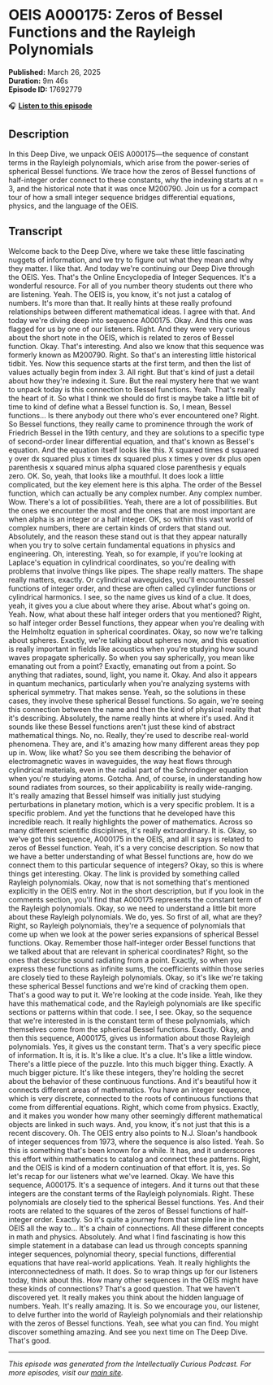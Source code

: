 # OEIS A000175: Zeros of Bessel Functions and the Rayleigh Polynomials

**Published:** March 26, 2025  
**Duration:** 9m 46s  
**Episode ID:** 17692779

🎧 **[Listen to this episode](https://intellectuallycurious.buzzsprout.com/2529712/episodes/17692779-oeis-a000175-zeros-of-bessel-functions-and-the-rayleigh-polynomials)**

## Description

In this Deep Dive, we unpack OEIS A000175—the sequence of constant terms in the Rayleigh polynomials, which arise from the power-series of spherical Bessel functions. We trace how the zeros of Bessel functions of half-integer order connect to these constants, why the indexing starts at n = 3, and the historical note that it was once M200790. Join us for a compact tour of how a small integer sequence bridges differential equations, physics, and the language of the OEIS.

## Transcript

Welcome back to the Deep Dive, where we take these little fascinating nuggets of information, and we try to figure out what they mean and why they matter. I like that. And today we're continuing our Deep Dive through the OEIS. Yes. That's the Online Encyclopedia of Integer Sequences. It's a wonderful resource. For all of you number theory students out there who are listening. Yeah. The OEIS is, you know, it's not just a catalog of numbers. It's more than that. It really hints at these really profound relationships between different mathematical ideas. I agree with that. And today we're diving deep into sequence A000175. Okay. And this one was flagged for us by one of our listeners. Right. And they were very curious about the short note in the OEIS, which is related to zeros of Bessel function. Okay. That's interesting. And also we know that this sequence was formerly known as M200790. Right. So that's an interesting little historical tidbit. Yes. Now this sequence starts at the first term, and then the list of values actually begin from index 3. All right. But that's kind of just a detail about how they're indexing it. Sure. But the real mystery here that we want to unpack today is this connection to Bessel functions. Yeah. That's really the heart of it. So what I think we should do first is maybe take a little bit of time to kind of define what a Bessel function is. So, I mean, Bessel functions... Is there anybody out there who's ever encountered one? Right. So Bessel functions, they really came to prominence through the work of Friedrich Bessel in the 19th century, and they are solutions to a specific type of second-order linear differential equation, and that's known as Bessel's equation. And the equation itself looks like this. X squared times d squared y over dx squared plus x times dx squared plus x times y over dx plus open parenthesis x squared minus alpha squared close parenthesis y equals zero. OK. So, yeah, that looks like a mouthful. It does look a little complicated, but the key element here is this alpha. The order of the Bessel function, which can actually be any complex number. Any complex number. Wow. There's a lot of possibilities. Yeah, there are a lot of possibilities. But the ones we encounter the most and the ones that are most important are when alpha is an integer or a half integer. OK, so within this vast world of complex numbers, there are certain kinds of orders that stand out. Absolutely, and the reason these stand out is that they appear naturally when you try to solve certain fundamental equations in physics and engineering. Oh, interesting. Yeah, so for example, if you're looking at Laplace's equation in cylindrical coordinates, so you're dealing with problems that involve things like pipes. The shape really matters. The shape really matters, exactly. Or cylindrical waveguides, you'll encounter Bessel functions of integer order, and these are often called cylinder functions or cylindrical harmonics. I see, so the name gives us kind of a clue. It does, yeah, it gives you a clue about where they arise. About what's going on. Yeah. Now, what about these half integer orders that you mentioned? Right, so half integer order Bessel functions, they appear when you're dealing with the Helmholtz equation in spherical coordinates. Okay, so now we're talking about spheres. Exactly, we're talking about spheres now, and this equation is really important in fields like acoustics when you're studying how sound waves propagate spherically. So when you say spherically, you mean like emanating out from a point? Exactly, emanating out from a point. So anything that radiates, sound, light, you name it. Okay. And also it appears in quantum mechanics, particularly when you're analyzing systems with spherical symmetry. That makes sense. Yeah, so the solutions in these cases, they involve these spherical Bessel functions. So again, we're seeing this connection between the name and then the kind of physical reality that it's describing. Absolutely, the name really hints at where it's used. And it sounds like these Bessel functions aren't just these kind of abstract mathematical things. No, no. Really, they're used to describe real-world phenomena. They are, and it's amazing how many different areas they pop up in. Wow, like what? So you see them describing the behavior of electromagnetic waves in waveguides, the way heat flows through cylindrical materials, even in the radial part of the Schrodinger equation when you're studying atoms. Gotcha. And, of course, in understanding how sound radiates from sources, so their applicability is really wide-ranging. It's really amazing that Bessel himself was initially just studying perturbations in planetary motion, which is a very specific problem. It is a specific problem. And yet the functions that he developed have this incredible reach. It really highlights the power of mathematics. Across so many different scientific disciplines, it's really extraordinary. It is. Okay, so we've got this sequence, A000175 in the OEIS, and all it says is related to zeros of Bessel function. Yeah, it's a very concise description. So now that we have a better understanding of what Bessel functions are, how do we connect them to this particular sequence of integers? Okay, so this is where things get interesting. Okay. The link is provided by something called Rayleigh polynomials. Okay, now that is not something that's mentioned explicitly in the OEIS entry. Not in the short description, but if you look in the comments section, you'll find that A000175 represents the constant term of the Rayleigh polynomials. Okay, so we need to understand a little bit more about these Rayleigh polynomials. We do, yes. So first of all, what are they? Right, so Rayleigh polynomials, they're a sequence of polynomials that come up when we look at the power series expansions of spherical Bessel functions. Okay. Remember those half-integer order Bessel functions that we talked about that are relevant in spherical coordinates? Right, so the ones that describe sound radiating from a point. Exactly, so when you express these functions as infinite sums, the coefficients within those series are closely tied to these Rayleigh polynomials. Okay, so it's like we're taking these spherical Bessel functions and we're kind of cracking them open. That's a good way to put it. We're looking at the code inside. Yeah, like they have this mathematical code, and the Rayleigh polynomials are like specific sections or patterns within that code. I see, I see. Okay, so the sequence that we're interested in is the constant term of these polynomials, which themselves come from the spherical Bessel functions. Exactly. Okay, and then this sequence, A000175, gives us information about those Rayleigh polynomials. Yes, it gives us the constant term. That's a very specific piece of information. It is, it is. It's like a clue. It's a clue. It's like a little window. There's a little piece of the puzzle. Into this much bigger thing. Exactly. A much bigger picture. It's like these integers, they're holding the secret about the behavior of these continuous functions. And it's beautiful how it connects different areas of mathematics. You have an integer sequence, which is very discrete, connected to the roots of continuous functions that come from differential equations. Right, which come from physics. Exactly, and it makes you wonder how many other seemingly different mathematical objects are linked in such ways. And, you know, it's not just that this is a recent discovery. Oh. The OEIS entry also points to N.J. Sloan's handbook of integer sequences from 1973, where the sequence is also listed. Yeah. So this is something that's been known for a while. It has, and it underscores this effort within mathematics to catalog and connect these patterns. Right, and the OEIS is kind of a modern continuation of that effort. It is, yes. So let's recap for our listeners what we've learned. Okay. We have this sequence, A000175. It's a sequence of integers. And it turns out that these integers are the constant terms of the Rayleigh polynomials. Right. These polynomials are closely tied to the spherical Bessel functions. Yes. And their roots are related to the squares of the zeros of Bessel functions of half-integer order. Exactly. So it's quite a journey from that simple line in the OEIS all the way to... It's a chain of connections. All these different concepts in math and physics. Absolutely. And what I find fascinating is how this simple statement in a database can lead us through concepts spanning integer sequences, polynomial theory, special functions, differential equations that have real-world applications. Yeah. It really highlights the interconnectedness of math. It does. So to wrap things up for our listeners today, think about this. How many other sequences in the OEIS might have these kinds of connections? That's a good question. That we haven't discovered yet. It really makes you think about the hidden language of numbers. Yeah. It's really amazing. It is. So we encourage you, our listener, to delve further into the world of Rayleigh polynomials and their relationship with the zeros of Bessel functions. Yeah, see what you can find. You might discover something amazing. And see you next time on The Deep Dive. That's good.

---
*This episode was generated from the Intellectually Curious Podcast. For more episodes, visit our [main site](https://intellectuallycurious.buzzsprout.com).*
